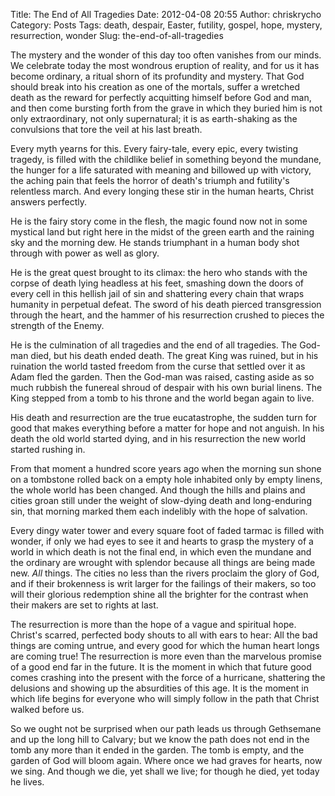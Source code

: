 Title: The End of All Tragedies
Date: 2012-04-08 20:55
Author: chriskrycho
Category: Posts
Tags: death, despair, Easter, futility, gospel, hope, mystery, resurrection, wonder
Slug: the-end-of-all-tragedies

The mystery and the wonder of this day too often vanishes from our
minds. We celebrate today the most wondrous eruption of reality, and for
us it has become ordinary, a ritual shorn of its profundity and mystery.
That God should break into his creation as one of the mortals, suffer a
wretched death as the reward for perfectly acquitting himself before God
and man, and then come bursting forth from the grave in which they
buried him is not only extraordinary, not only supernatural; it is as
earth-shaking as the convulsions that tore the veil at his last breath.
<!--more-->

Every myth yearns for this. Every fairy-tale, every epic, every twisting
tragedy, is filled with the childlike belief in something beyond the
mundane, the hunger for a life saturated with meaning and billowed up
with victory, the aching pain that feels the horror of death's triumph
and futility's relentless march. And every longing these stir in the
human hearts, Christ answers perfectly.

He is the fairy story come in the flesh, the magic found now not in some
mystical land but right here in the midst of the green earth and the
raining sky and the morning dew. He stands triumphant in a human body
shot through with power as well as glory.

He is the great quest brought to its climax: the hero who stands with
the corpse of death lying headless at his feet, smashing down the doors
of every cell in this hellish jail of sin and shattering every chain
that wraps humanity in perpetual defeat. The sword of his death pierced
transgression through the heart, and the hammer of his resurrection
crushed to pieces the strength of the Enemy.

He is the culmination of all tragedies and the end of all tragedies. The
God-man died, but his death ended death. The great King was ruined, but
in his ruination the world tasted freedom from the curse that settled
over it as Adam fled the garden. Then the God-man was raised, casting
aside as so much rubbish the funereal shroud of despair with his own
burial linens. The King stepped from a tomb to his throne and the world
began again to live.

His death and resurrection are the true eucatastrophe, the sudden turn
for good that makes everything before a matter for hope and not anguish.
In his death the old world started dying, and in his resurrection the
new world started rushing in.

From that moment a hundred score years ago when the morning sun shone on
a tombstone rolled back on a empty hole inhabited only by empty linens,
the whole world has been changed. And though the hills and plains and
cities groan still under the weight of slow-dying death and
long-enduring sin, that morning marked them each indelibly with the hope
of salvation.

Every dingy water tower and every square foot of faded tarmac is filled
with wonder, if only we had eyes to see it and hearts to grasp the
mystery of a world in which death is not the final end, in which even
the mundane and the ordinary are wrought with splendor because all
things are being made new. *All* things. The cities no less than the
rivers proclaim the glory of God, and if their brokenness is writ larger
for the failings of their makers, so too will their glorious redemption
shine all the brighter for the contrast when their makers are set to
rights at last.

The resurrection is more than the hope of a vague and spiritual hope.
Christ's scarred, perfected body shouts to all with ears to hear: All
the bad things are coming untrue, and every good for which the human
heart longs are coming true! The resurrection is more even than the
marvelous promise of a good end far in the future. It is the moment in
which that future good comes crashing into the present with the force of
a hurricane, shattering the delusions and showing up the absurdities of
this age. It is the moment in which life begins for everyone who will
simply follow in the path that Christ walked before us.

So we ought not be surprised when our path leads us through Gethsemane
and up the long hill to Calvary; but we know the path does not end in
the tomb any more than it ended in the garden. The tomb is empty, and
the garden of God will bloom again. Where once we had graves for hearts,
now we sing. And though we die, yet shall we live; for though he died,
yet today he lives.
